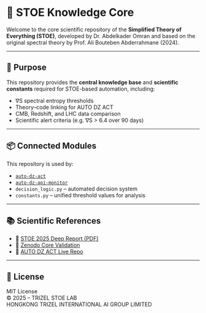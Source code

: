 # 🧠 STOE Knowledge Core

Welcome to the core scientific repository of the **Simplified Theory of Everything (STOE)**, developed by Dr. Abdelkader Omran and based on the original spectral theory by Prof. Ali Bouteben Abderrahmane (2024).

---

## 🧬 Purpose

This repository provides the **central knowledge base** and **scientific constants** required for STOE-based automation, including:

- ∇S spectral entropy thresholds  
- Theory–code linking for AUTO DZ ACT  
- CMB, Redshift, and LHC data comparison  
- Scientific alert criteria (e.g. ∇S > 6.4 over 90 days)

---

## 📦 Connected Modules

This repository is used by:

- [`auto-dz-act`](https://github.com/trizel-ai/auto-dz-act)
- [`auto-dz-api-monitor`](https://github.com/trizel-ai/auto-dz-api-monitor)
- `decision_logic.py` – automated decision system
- `constants.py` – unified threshold values for analysis

---

## 📚 Scientific References

- 🔗 [STOE 2025 Deep Report (PDF)](https://www.researchgate.net/publication/377087863_The_theory_of_everything)  
- 🔗 [Zenodo Core Validation](https://zenodo.org/records/16292189)  
- 🔗 [AUTO DZ ACT Live Repo](https://github.com/trizel-ai/auto-dz-act)

---

## 📜 License

MIT License  
© 2025 – TRIZEL STOE LAB  
HONGKONG TRIZEL INTERNATIONAL AI GROUP LIMITED
